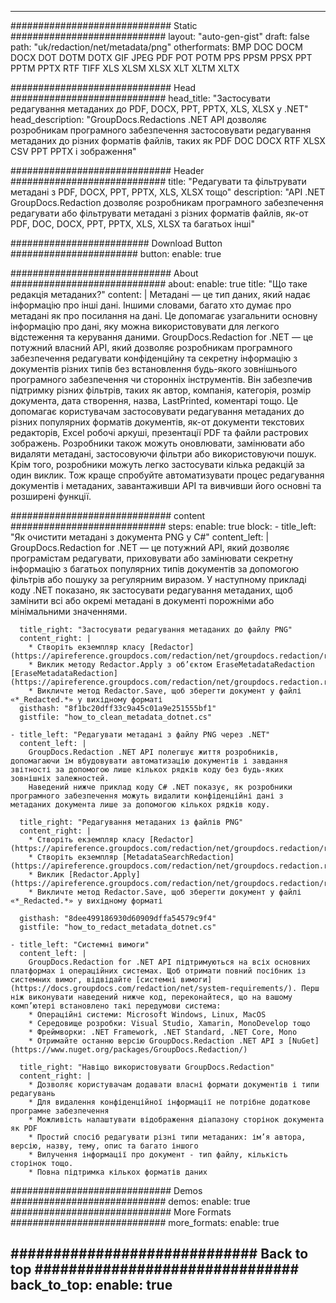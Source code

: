 
---
############################# Static ############################
layout: "auto-gen-gist" 
draft: false
path: "uk/redaction/net/metadata/png"
otherformats: BMP DOC DOCM DOCX DOT DOTM DOTX GIF JPEG PDF POT POTM PPS PPSM PPSX PPT PPTM PPTX RTF TIFF XLS XLSM XLSX XLT XLTM XLTX  

############################# Head ############################
head_title: "Застосувати редагування метаданих до PDF, DOCX, PPT, PPTX, XLS, XLSX у .NET"
head_description: "GroupDocs.Redactions .NET API дозволяє розробникам програмного забезпечення застосовувати редагування метаданих до різних форматів файлів, таких як PDF DOC DOCX RTF XLSX CSV PPT PPTX і зображення"

############################# Header ############################
title: "Редагувати та фільтрувати метадані з PDF, DOCX, PPT, PPTX, XLS, XLSX тощо"
description: "API .NET GroupDocs.Redaction дозволяє розробникам програмного забезпечення редагувати або фільтрувати метадані з різних форматів файлів, як-от PDF, DOC, DOCX, PPT, PPTX, XLS, XLSX та багатьох інші"

######################### Download Button #######################
button:
    enable: true

############################# About ############################
about:
    enable: true
    title: "Що таке редакція метаданих?"
    content: |
        Метадані — це тип даних, який надає інформацію про інші дані. Іншими словами, багато хто думає про метадані як про посилання на дані. Це допомагає узагальнити основну інформацію про дані, яку можна використовувати для легкого відстеження та керування даними. GroupDocs.Redaction for .NET — це потужний власний API, який дозволяє розробникам програмного забезпечення редагувати конфіденційну та секретну інформацію з документів різних типів без встановлення будь-якого зовнішнього програмного забезпечення чи сторонніх інструментів. Він забезпечив підтримку різних фільтрів, таких як автор, компанія, категорія, розмір документа, дата створення, назва, LastPrinted, коментарі тощо. Це допомагає користувачам застосовувати редагування метаданих до різних популярних форматів документів, як-от документи текстових редакторів, Excel робочі аркуші, презентації PDF та файли растрових зображень. Розробники також можуть оновлювати, замінювати або видаляти метадані, застосовуючи фільтри або використовуючи пошук. Крім того, розробники можуть легко застосувати кілька редакцій за один виклик. Тож краще спробуйте автоматизувати процес редагування документів і метаданих, завантаживши API та вивчивши його основні та розширені функції.

############################# content ############################
steps:
    enable: true
    block:
    - title_left: "Як очистити метадані з документа PNG у C#"
      content_left: |
        GroupDocs.Redaction for .NET — це потужний API, який дозволяє програмістам редагувати, приховувати або замінювати секретну інформацію з багатьох популярних типів документів за допомогою фільтрів або пошуку за регулярним виразом.
        У наступному прикладі коду .NET показано, як застосувати редагування метаданих, щоб замінити всі або окремі метадані в документі порожніми або мінімальними значеннями.

      title_right: "Застосувати редагування метаданих до файлу PNG"
      content_right: |
        * Створіть екземпляр класу [Redactor](https://apireference.groupdocs.com/redaction/net/groupdocs.redaction/redactor)
        * Виклик методу Redactor.Apply з об’єктом EraseMetadataRedaction [EraseMetadataRedaction](https://apireference.groupdocs.com/redaction/net/groupdocs.redaction.redactions/erasemetadataredaction)
        * Викличте метод Redactor.Save, щоб зберегти документ у файлі «*_Redacted.*» у вихідному форматі        
      gisthash: "8f1bc20dff33c9a45c01a9e251555bf1"
      gistfile: "how_to_clean_metadata_dotnet.cs"

    - title_left: "Редагувати метадані з файлу PNG через .NET"
      content_left: |
        GroupDocs.Redaction .NET API полегшує життя розробників, допомагаючи їм вбудовувати автоматизацію документів і завдання звітності за допомогою лише кількох рядків коду без будь-яких зовнішніх залежностей.
        Наведений нижче приклад коду C# .NET показує, як розробники програмного забезпечення можуть видалити конфіденційні дані з метаданих документа лише за допомогою кількох рядків коду.
        
      title_right: "Редагування метаданих із файлів PNG"
      content_right: |
        * Створіть екземпляр класу [Redactor](https://apireference.groupdocs.com/redaction/net/groupdocs.redaction/redactor)
        * Створіть екземпляр [MetadataSearchRedaction](https://apireference.groupdocs.com/redaction/net/groupdocs.redaction.redactions/metadatasearchredaction)
        * Виклик [Redactor.Apply](https://apireference.groupdocs.com/redaction/net/groupdocs.redaction/redactor/methods/apply/index) 
        * Викличте метод Redactor.Save, щоб зберегти документ у файлі «*_Redacted.*» у вихідному форматі
        
      gisthash: "8dee499186930d60909dffa54579c9f4"
      gistfile: "how_to_redact_metadata_dotnet.cs"

    - title_left: "Системні вимоги"
      content_left: |
        GroupDocs.Redaction for .NET API підтримуються на всіх основних платформах і операційних системах. Щоб отримати повний посібник із системних вимог, відвідайте [системні вимоги](https://docs.groupdocs.com/redaction/net/system-requirements/). Перш ніж виконувати наведений нижче код, переконайтеся, що на вашому комп’ютері встановлено такі передумови система:
        * Операційні системи: Microsoft Windows, Linux, MacOS
        * Середовище розробки: Visual Studio, Xamarin, MonoDevelop тощо
        * Фреймворки: .NET Framework, .NET Standard, .NET Core, Mono
        * Отримайте останню версію GroupDocs.Redaction .NET API з [NuGet](https://www.nuget.org/packages/GroupDocs.Redaction/)
        
      title_right: "Навіщо використовувати GroupDocs.Redaction"
      content_right: |
        * Дозволяє користувачам додавати власні формати документів і типи редагувань
        * Для видалення конфіденційної інформації не потрібне додаткове програмне забезпечення
        * Можливість налаштувати відображення діапазону сторінок документа як PDF
        * Простий спосіб редагувати різні типи метаданих: ім’я автора, версію, назву, тему, опис та багато іншого
        * Вилучення інформації про документ - тип файлу, кількість сторінок тощо.
        * Повна підтримка кількох форматів даних

############################# Demos ############################
demos:
    enable: true
############################# More Formats ############################
more_formats:
    enable: true

############################# Back to top ###############################
back_to_top:
    enable: true
---